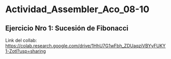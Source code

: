 # Actividad_Assembler_Aco_08-10


## Ejercicio Nro 1: Sucesión de Fibonacci

Link del collab: 
https://colab.research.google.com/drive/1HhU7G1wFbh_ZDUaqziVBYyFUKY1-Zotl?usp=sharing
